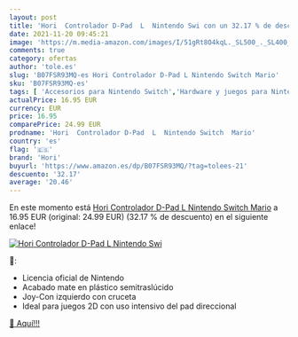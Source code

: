 ```yaml
---
layout: post
title: 'Hori  Controlador D-Pad  L  Nintendo Swi con un 32.17 % de descuento'
date: 2021-11-20 09:45:21
image: 'https://m.media-amazon.com/images/I/51gRt8O4kqL._SL500_._SL400_.jpg'
comments: true
category: ofertas
author: 'tole.es'
slug: 'B07FSR93MQ-es Hori Controlador D-Pad L Nintendo Switch Mario'
sku: 'B07FSR93MQ-es'
tags: [ 'Accesorios para Nintendo Switch','Hardware y juegos para Nintendo Switch','Mandos para Nintendo Switch','Videojuegos','hori','nintendo', ]
actualPrice: 16.95 EUR
currency: EUR
price: 16.95
comparePrice: 24.99 EUR
prodname: 'Hori  Controlador D-Pad  L  Nintendo Switch  Mario'
country: 'es'
flag: '🇪🇸'
brand: 'Hori'
buyurl: 'https://www.amazon.es/dp/B07FSR93MQ/?tag=tolees-21'
descuento: '32.17'
average: '20.46'
---
```


En este momento está [Hori  Controlador D-Pad  L  Nintendo Switch  Mario](https://www.amazon.es/dp/B07FSR93MQ/?tag=tolees-21) a 16.95 EUR (original: 24.99 EUR) (32.17 %  de descuento) en el siguiente enlace!

[![Hori  Controlador D-Pad  L  Nintendo Swi](https://m.media-amazon.com/images/I/51gRt8O4kqL._SL500_._SL400_.jpg)](https://www.amazon.es/dp/B07FSR93MQ/?tag=tolees-21)

🔎:

- Licencia oficial de Nintendo
- Acabado mate en plástico semitraslúcido
- Joy-Con izquierdo con cruceta
- Ideal para juegos 2D con uso intensivo del pad direccional

[🛒 Aquí!!!](https://www.amazon.es/dp/B07FSR93MQ/?tag=tolees-21)
